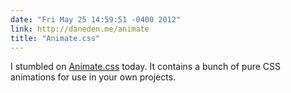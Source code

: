 ```yaml
---
date: "Fri May 25 14:59:51 -0400 2012"
link: http://daneden.me/animate
title: "Animate.css"
---
```


I stumbled on [Animate.css](http://daneden.me/animate) today. It contains a
bunch of pure CSS animations for use in your own projects.
